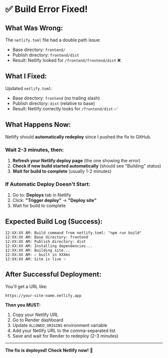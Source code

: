 # ✅ Build Error Fixed!

## What Was Wrong:
The `netlify.toml` file had a double path issue:
- Base directory: `frontend/`
- Publish directory: `frontend/dist`
- Result: Netlify looked for `/frontend/frontend/dist` ❌

## What I Fixed:
Updated `netlify.toml`:
- Base directory: `frontend` (no trailing slash)
- Publish directory: `dist` (relative to base)
- Result: Netlify correctly looks for `/frontend/dist` ✅

## What Happens Now:

Netlify should **automatically redeploy** since I pushed the fix to GitHub. 

### Wait 2-3 minutes, then:

1. **Refresh your Netlify deploy page** (the one showing the error)
2. **Check if new build started automatically** (should see "Building" status)
3. **Wait for build to complete** (usually 1-2 minutes)

### If Automatic Deploy Doesn't Start:

1. Go to: **Deploys** tab in Netlify
2. Click: **"Trigger deploy"** → **"Deploy site"**
3. Wait for build to complete

## Expected Build Log (Success):

```
12:XX:XX AM: Build command from netlify.toml: "npm run build"
12:XX:XX AM: Base directory: frontend
12:XX:XX AM: Publish directory: dist
12:XX:XX AM: Installing dependencies...
12:XX:XX AM: Building site...
12:XX:XX AM: ✓ built in XXXms
12:XX:XX AM: Site is live ✨
```

## After Successful Deployment:

You'll get a URL like:
```
https://your-site-name.netlify.app
```

**Then you MUST:**
1. Copy your Netlify URL
2. Go to Render dashboard
3. Update `ALLOWED_ORIGINS` environment variable
4. Add your Netlify URL to the comma-separated list
5. Save and wait for Render to redeploy (2-3 minutes)

---

**The fix is deployed! Check Netlify now!** 🚀
